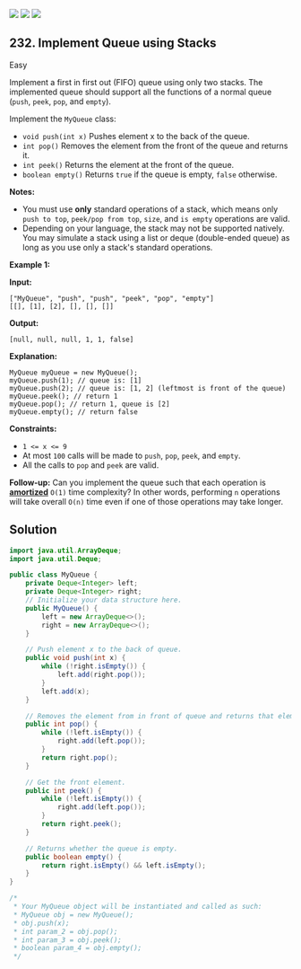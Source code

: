 [![](https://img.shields.io/github/stars/javadev/LeetCode-in-Java?label=Stars&style=flat-square)](https://github.com/javadev/LeetCode-in-Java)
[![](https://img.shields.io/github/forks/javadev/LeetCode-in-Java?label=Fork%20me%20on%20GitHub%20&style=flat-square)](https://github.com/javadev/LeetCode-in-Java/fork)
[![](https://img.shields.io/badge/-LeetCode%20in%20Kotlin-blue?style=flat-square)](https://github.com/javadev/LeetCode-in-Kotlin)

## 232\. Implement Queue using Stacks

Easy

Implement a first in first out (FIFO) queue using only two stacks. The implemented queue should support all the functions of a normal queue (`push`, `peek`, `pop`, and `empty`).

Implement the `MyQueue` class:

*   `void push(int x)` Pushes element x to the back of the queue.
*   `int pop()` Removes the element from the front of the queue and returns it.
*   `int peek()` Returns the element at the front of the queue.
*   `boolean empty()` Returns `true` if the queue is empty, `false` otherwise.

**Notes:**

*   You must use **only** standard operations of a stack, which means only `push to top`, `peek/pop from top`, `size`, and `is empty` operations are valid.
*   Depending on your language, the stack may not be supported natively. You may simulate a stack using a list or deque (double-ended queue) as long as you use only a stack's standard operations.

**Example 1:**

**Input:**

    ["MyQueue", "push", "push", "peek", "pop", "empty"]
    [[], [1], [2], [], [], []]

**Output:**

    [null, null, null, 1, 1, false]

**Explanation:**

    MyQueue myQueue = new MyQueue();
    myQueue.push(1); // queue is: [1]
    myQueue.push(2); // queue is: [1, 2] (leftmost is front of the queue)
    myQueue.peek(); // return 1
    myQueue.pop(); // return 1, queue is [2]
    myQueue.empty(); // return false 

**Constraints:**

*   `1 <= x <= 9`
*   At most `100` calls will be made to `push`, `pop`, `peek`, and `empty`.
*   All the calls to `pop` and `peek` are valid.

**Follow-up:** Can you implement the queue such that each operation is **[amortized](https://en.wikipedia.org/wiki/Amortized_analysis)** `O(1)` time complexity? In other words, performing `n` operations will take overall `O(n)` time even if one of those operations may take longer.

## Solution

```java
import java.util.ArrayDeque;
import java.util.Deque;

public class MyQueue {
    private Deque<Integer> left;
    private Deque<Integer> right;
    // Initialize your data structure here.
    public MyQueue() {
        left = new ArrayDeque<>();
        right = new ArrayDeque<>();
    }

    // Push element x to the back of queue.
    public void push(int x) {
        while (!right.isEmpty()) {
            left.add(right.pop());
        }
        left.add(x);
    }

    // Removes the element from in front of queue and returns that element.
    public int pop() {
        while (!left.isEmpty()) {
            right.add(left.pop());
        }
        return right.pop();
    }

    // Get the front element.
    public int peek() {
        while (!left.isEmpty()) {
            right.add(left.pop());
        }
        return right.peek();
    }

    // Returns whether the queue is empty.
    public boolean empty() {
        return right.isEmpty() && left.isEmpty();
    }
}

/*
 * Your MyQueue object will be instantiated and called as such:
 * MyQueue obj = new MyQueue();
 * obj.push(x);
 * int param_2 = obj.pop();
 * int param_3 = obj.peek();
 * boolean param_4 = obj.empty();
 */
```